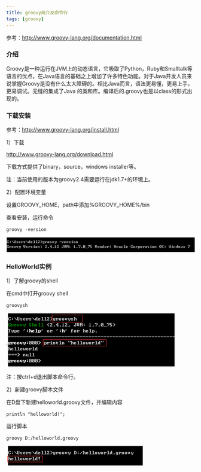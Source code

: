 ```yaml
---
title: groovy简介及命令行
tags: [groovy]
---
```


参考：http://www.groovy-lang.org/documentation.html

### 介绍

Groovy是一种运行在JVM上的动态语言，它吸取了Python，Ruby和Smalltalk等语言的优点，在Java语言的基础之上增加了许多特色功能。对于Java开发人员来说掌握Groovy是没有什么太大障碍的。相比Java而言，语法更易懂，更易上手，更易调试。无缝的集成了Java 的类和库。编译后的.groovy也是以class的形式出现的。

### 下载安装

参考：http://www.groovy-lang.org/install.html

1）下载

http://www.groovy-lang.org/download.html

下载方式提供了binary，source，windows installer等。

注：当前使用的版本为groovy2.4需要运行在jdk1.7+的环境上。

2）配置环境变量

设置GROOVY_HOME，path中添加%GROOVY_HOME%/bin

查看安装，运行命令

```
groovy -version
```

![](/images/groovy/info/groovy-version.png)

### HelloWorld实例

1）了解groovy的shell

在cmd中打开groovy shell

```
groovysh
```

![](/images/groovy/info/groovy-shell.png)

注：按ctrl+d退出脚本命令行。

2）新建groovy脚本文件

在D盘下新建helloworld.groovy文件，并编辑内容

```
println "helloworld!";
```

运行脚本

```
groovy D:/helloworld.groovy
```

![](/images/groovy/info/groovy-helloworld.png)

